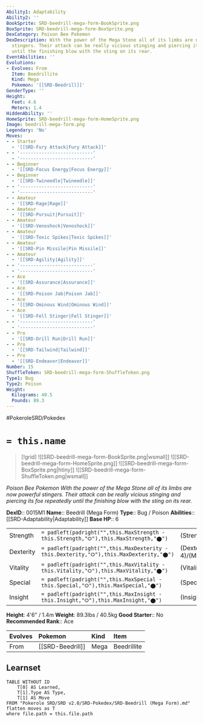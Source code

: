 ```yaml
---
Ability1: Adaptability
Ability2: ''
BookSprite: SRD-beedrill-mega-form-BookSprite.png
BoxSprite: SRD-beedrill-mega-form-BoxSprite.png
DexCategory: Poison Bee Pokemon
DexDescription: With the power of the Mega Stone all of its limbs are now powerful
  stingers. Their attack can be really vicious stinging and piercing its foe repeatedly
  until the finishing blow with the sting on its rear.
EventAbilities: ''
Evolutions:
- Evolves: From
  Item: Beedrillite
  Kind: Mega
  Pokemon: '[[SRD-Beedrill]]'
GenderType: ''
Height:
  Feet: 4.6
  Meters: 1.4
HiddenAbility: ''
HomeSprite: SRD-beedrill-mega-form-HomeSprite.png
Image: beedrill-mega-form.png
Legendary: 'No'
Moves:
- - Starter
  - '[[SRD-Fury Attack|Fury Attack]]'
- - '---------------------------'
  - '---------------------------'
- - Beginner
  - '[[SRD-Focus Energy|Focus Energy]]'
- - Beginner
  - '[[SRD-Twineedle|Twineedle]]'
- - '---------------------------'
  - '---------------------------'
- - Amateur
  - '[[SRD-Rage|Rage]]'
- - Amateur
  - '[[SRD-Pursuit|Pursuit]]'
- - Amateur
  - '[[SRD-Venoshock|Venoshock]]'
- - Amateur
  - '[[SRD-Toxic Spikes|Toxic Spikes]]'
- - Amateur
  - '[[SRD-Pin Missile|Pin Missile]]'
- - Amateur
  - '[[SRD-Agility|Agility]]'
- - '---------------------------'
  - '---------------------------'
- - Ace
  - '[[SRD-Assurance|Assurance]]'
- - Ace
  - '[[SRD-Poison Jab|Poison Jab]]'
- - Ace
  - '[[SRD-Ominous Wind|Ominous Wind]]'
- - Ace
  - '[[SRD-Fell Stinger|Fell Stinger]]'
- - '---------------------------'
  - '---------------------------'
- - Pro
  - '[[SRD-Drill Run|Drill Run]]'
- - Pro
  - '[[SRD-Tailwind|Tailwind]]'
- - Pro
  - '[[SRD-Endeavor|Endeavor]]'
Number: 15
ShuffleToken: SRD-beedrill-mega-form-ShuffleToken.png
Type1: Bug
Type2: Poison
Weight:
  Kilograms: 40.5
  Pounds: 89.3
---
```


#PokeroleSRD/Pokedex

# `= this.name`

> [!grid]
> ![[SRD-beedrill-mega-form-BookSprite.png|wsmall]]
> ![[SRD-beedrill-mega-form-HomeSprite.png]]
> ![[SRD-beedrill-mega-form-BoxSprite.png|htiny]]
> ![[SRD-beedrill-mega-form-ShuffleToken.png|wsmall]]


*Poison Bee Pokemon*
*With the power of the Mega Stone all of its limbs are now powerful stingers. Their attack can be really vicious stinging and piercing its foe repeatedly until the finishing blow with the sting on its rear.*

**DexID**:: 0015M1
**Name**:: Beedrill (Mega Form)
**Type**:: Bug / Poison
**Abilities**:: [[SRD-Adaptability|Adaptability]]
**Base HP**:: 6

|           |                                                                                        |                                          |
| --------- | -------------------------------------------------------------------------------------- | ---------------------------------------- |
| Strength  | `= padleft(padright("",this.MaxStrength - this.Strength,"⭘"),this.MaxStrength,"⬤")`    | (Strength::4)/(MaxStrength::8)   |
| Dexterity | `= padleft(padright("",this.MaxDexterity - this.Dexterity,"⭘"),this.MaxDexterity,"⬤")` | (Dexterity:: 4)/(MaxDexterity::8) |
| Vitality  | `= padleft(padright("",this.MaxVitality - this.Vitality,"⭘"),this.MaxVitality,"⬤")`    | (Vitality::1)/(MaxVitality::3)   |
| Special   | `= padleft(padright("",this.MaxSpecial - this.Special,"⭘"),this.MaxSpecial,"⬤")`       | (Special::1)/(MaxSpecial::2)     |
| Insight   | `= padleft(padright("",this.MaxInsight - this.Insight,"⭘"),this.MaxInsight,"⬤")`       | (Insight::2)/(MaxInsight::5)     |

**Height**: 4'6" / 1.4m
**Weight**: 89.3lbs / 40.5kg
**Good Starter**:: No
**Recommended Rank**:: Ace

| Evolves   | Pokemon          | Kind   | Item        |
|:----------|:-----------------|:-------|:------------|
| From      | [[SRD-Beedrill]] | Mega   | Beedrillite |

## Learnset

```dataview
TABLE WITHOUT ID
    T[0] AS Learned,
    T[1].Type AS Type,
    T[1] AS Move
FROM "Pokerole SRD/SRD v2.0/SRD-Pokedex/SRD-Beedrill (Mega Form).md"
flatten moves as T
where file.path = this.file.path
```
